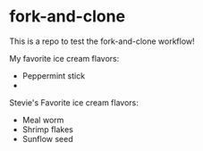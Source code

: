 # fork-and-clone

This is a repo to test the fork-and-clone workflow!

My favorite ice cream flavors:
- Peppermint stick
- 


Stevie's Favorite ice cream flavors:


- Meal worm
- Shrimp flakes
- Sunflow seed

